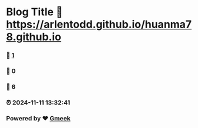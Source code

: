 # Blog Title :link: https://arlentodd.github.io/huanma78.github.io 
### :page_facing_up: [1](https://arlentodd.github.io/huanma78.github.io/tag.html) 
### :speech_balloon: 0 
### :hibiscus: 6 
### :alarm_clock: 2024-11-11 13:32:41 
### Powered by :heart: [Gmeek](https://github.com/Meekdai/Gmeek)
